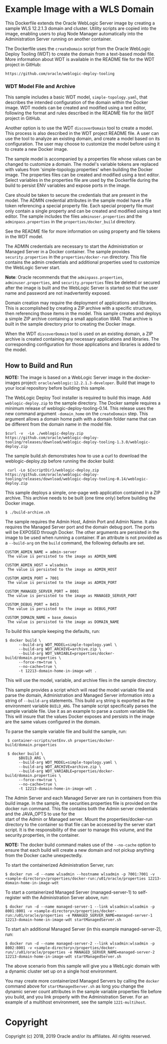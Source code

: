 Example Image with a WLS Domain
===============================
This Dockerfile extends the Oracle WebLogic Server image by creating a sample WLS 12.2.1.3 domain and cluster. Utility scripts are copied into the image, enabling users to plug Node Manager automatically into the Administration Server running on another container.

The Dockerfile uses the `createDomain` script from the Oracle WebLogic Deploy Tooling (WDT) to create the domain from a text-based model file. More information about WDT is available in the README file for the WDT project in GitHub:

`https://github.com/oracle/weblogic-deploy-tooling`

### WDT Model File and Archive

This sample includes a basic WDT model, `simple-topology.yaml`, that describes the intended configuration of the domain within the Docker image. WDT models can be created and modified using a text editor, following the format and rules described in the README file for the WDT project in GitHub.

Another option is to use the WDT `discoverDomain` tool to create a model. This process is also described in the WDT project README file. A user can use the tool to analyze an existing domain, and create a model based on its configuration. The user may choose to customize the model before using it to create a new Docker image.

The sample model is accompanied by a properties file whose values can be changed to customize a domain. The model's variable tokens are replaced with values from 'simple-topology.properties' when building the Docker image. The properties files can be created and modified using a text editor. Select variables in the properties file are used by the Dockerfile during the build to persist ENV variables and expose ports in the image.

Care should be taken to secure the credentials that are present in the model. The ADMIN credential attributes in the sample model have a file token referencing a special property file. Each special property file must only contain a single property and can be created and modified using a text editor. The sample includes the files `adminuser.properties` and the `adminpass.properties` in the `properties/docker_build` directory.

See the README file for more information on using property and file tokens in the WDT model.

The ADMIN credentials are necessary to start the Administration or Managed Server in a Docker container. The sample provides `security.properties` in the `properties/docker-run` directory. This file contains the admin credentials and additional properties used to customize the WebLogic Server start.

**Note**: Oracle recommends that the `adminpass.properties`, `adminuser.properties`, and `security.properties` files be deleted or secured after the image is built and the WebLogic Server is started so that the user name and password are not inadvertently exposed.

Domain creation may require the deployment of applications and libraries. This is accomplished by creating a ZIP archive with a specific structure, then referencing those items in the model. This sample creates and deploys a simple ZIP archive containing a small application WAR. That archive is built in the sample directory prior to creating the Docker image.

When the WDT `discoverDomain` tool is used on an existing domain, a ZIP archive is created containing any necessary applications and libraries. The corresponding configuration for those applications and libraries is added to the model.

## How to Build and Run


**NOTE:** The image is based on a WebLogic Server image in the docker-images project: `oracle/weblogic:12.2.1.3-developer`. Build that image to your local repository before building this sample.

The WebLogic Deploy Tool installer is required to build this image. Add `weblogic-deploy.zip` to the sample directory. The Docker sample requires a minimum release of weblogic-deploy-tooling-0.14. This release uses the new command argument `-domain_home` on the `createDomain` step.  This argument allows a domain home path with a domain folder name that can be different from the domain name in the model file.


    $curl -v  -Lo ./weblogic-deploy.zip https://github.com/oracle/weblogic-deploy-tooling/releases/download/weblogic-deploy-tooling-1.3.0/weblogic-deploy.zip
    
 The sample build.sh demonstrates how to use a curl to download the weblogic-deploy.zip before running the docker build:
 
     curl -Lo ${scriptDir}/weblogic-deploy.zip https://github.com/oracle/weblogic-deploy-tooling/releases/download/weblogic-deploy-tooling-0.14/weblogic-deploy.zip   

This sample deploys a simple, one-page web application contained in a ZIP archive. This archive needs to be built (one time only) before building the Docker image.

    $ ./build-archive.sh

The sample requires the Admin Host, Admin Port and Admin Name. It also requires the Managed Server port and the domain debug port. The ports will be EXPOSED through Docker. The other arguments are persisted in the image to be used when running a container. If an attribute is not provided as a `--build-arg` on the `build` command, the following defaults are set.

```
CUSTOM_ADMIN_NAME = admin-server
 The value is persisted to the image as ADMIN_NAME

CUSTOM_ADMIN_HOST = wlsadmin
 The value is persisted to the image as ADMIN_HOST

CUSTOM_ADMIN_PORT = 7001
 The value is persisted to the image as ADMIN_PORT

CUSTOM_MANAGED_SERVER_PORT = 8001
 The value is persisted to the image as MANAGED_SERVER_PORT

CUSTOM_DEBUG_PORT = 8453
 The value is persisted to the image as DEBUG_PORT

CUSTOM_DOMAIN_NAME = base_domain
 The value is persisted to the image as DOMAIN_NAME
```

To build this sample keeping the defaults, run:

    $ docker build \
          --build-arg WDT_MODEL=simple-topology.yaml \
          --build-arg WDT_ARCHIVE=archive.zip \
          --build-arg WDT_VARIABLE=properties/docker-build/domain.properties \
          --force-rm=true \
          --no-cache=true \
          -t 12213-domain-home-in-image-wdt .

This will use the model, variable, and archive files in the sample directory.

This sample provides a script which will read the model variable file and parse the domain, Administration and Managed Server information
  into a string of `--build-arg` statements. This build `arg` string is exported as the environment variable `BUILD_ARG`.
  The sample script specifically parses the sample variable file. Use it as an example to parse a custom variable file.
  This will insure that the values Docker exposes and persists in the image are the same values configured in the domain.

To parse the sample variable file and build the sample, run:

     $ container-scripts/setEnv.sh properties/docker-build/domain.properties

     $ docker build \
          $BUILD_ARG \
          --build-arg WDT_MODEL=simple-topology.yaml \
          --build-arg WDT_ARCHIVE=archive.zip \
          --build-arg WDT_VARIABLE=properties/docker-build/domain.properties \
          --force-rm=true \
          --no-cache=true \
          -t 12213-domain-home-in-image-wdt .

The Admin Server and each Managed Server are run in containers from this build image. In the sample, the securities.properties file
  is provided on the docker run command. This file contains both the Admin server credentials and the JAVA_OPTS to use for the        
  start of the Admin or Managed server. Mount the properties/docker-run directory to the container so that file can be accessed by the
  server start script. It is the responsibility of the user to manage this volume, and the security.properties, in the container.

**NOTE:** The docker build command makes use of the `--no-cache` option to ensure that each build will create a new domain and not pickup anything from the Docker cache unexpectedly.

To start the containerized Administration Server, run:

    $ docker run -d --name wlsadmin --hostname wlsadmin -p 7001:7001 -v <sample-directory>/properties/docker-run:/u01/oracle/properties 12213-domain-home-in-image-wdt

To start a containerized Managed Server (managed-server-1) to self-register with the Administration Server above, run:

    $ docker run -d --name managed-server-1 --link wlsadmin:wlsadmin -p 8001:8001 -v <sample-directory>/properties/docker-run:/u01/oracle/properties -e MANAGED_SERVER_NAME=managed-server-1 12213-domain-home-in-image-wdt startManagedServer.sh

To start a/n additional Managed Server (in this example managed-server-2), run:

    $ docker run -d --name managed-server-2 --link wlsadmin:wlsadmin -p 8002:8001 -v <sample-directory>/properties/docker-run/:/u01/oracle/properties -e MANAGED_SERVER_NAME=managed-server-2 12213-domain-home-in-image-wdt startManagedServer.sh

The above scenario from this sample will give you a WebLogic domain with a dynamic cluster set up on a single host environment.

You may create more containerized Managed Servers by calling the `docker` command above for `startManagedServer.sh` as long you change the dynamic server count attributes in the sample variable properties file before you build, and you link properly with the Administration Server. For an example of a multihost environment, see the sample `1221-multihost`.

# Copyright
Copyright (c) 2018, 2019 Oracle and/or its affiliates. All rights reserved.
